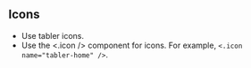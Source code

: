 ## Icons

- Use tabler icons.
- Use the <.icon /> component for icons. For example, `<.icon name="tabler-home" />`.
